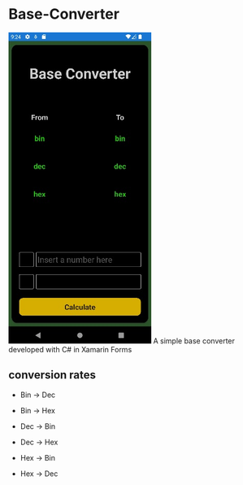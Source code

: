 # Base-Converter
![](/resources/img1.jpg)
A simple base converter developed with C# in Xamarin Forms

## conversion rates
- Bin -> Dec
- Bin -> Hex

- Dec -> Bin
- Dec -> Hex

- Hex -> Bin
- Hex -> Dec
